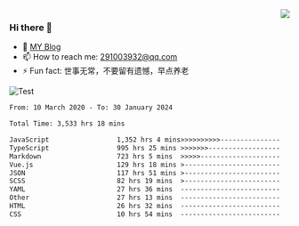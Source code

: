 <img align='right' src='https://github-readme-stats.vercel.app/api?username=niaogege&show_icons=true&theme=radical'/>

### Hi there 👋

- 🌱 [MY Blog](https://bythewayer.com/)
- 📫 How to reach me: 291003932@qq.com
- ⚡ Fun fact:  世事无常，不要留有遗憾，早点养老

![Test](https://github-readme-stats.vercel.app/api/top-langs/?username=niaogege&layout=compact)

<!--START_SECTION:waka-->

```txt
From: 10 March 2020 - To: 30 January 2024

Total Time: 3,533 hrs 18 mins

JavaScript                 1,352 hrs 4 mins>>>>>>>>>>---------------   38.27 %
TypeScript                 995 hrs 25 mins >>>>>>>------------------   28.17 %
Markdown                   723 hrs 5 mins  >>>>>--------------------   20.47 %
Vue.js                     129 hrs 18 mins >------------------------   03.66 %
JSON                       117 hrs 51 mins >------------------------   03.34 %
SCSS                       82 hrs 19 mins  >------------------------   02.33 %
YAML                       27 hrs 36 mins  -------------------------   00.78 %
Other                      27 hrs 13 mins  -------------------------   00.77 %
HTML                       26 hrs 32 mins  -------------------------   00.75 %
CSS                        10 hrs 54 mins  -------------------------   00.31 %
```

<!--END_SECTION:waka-->
